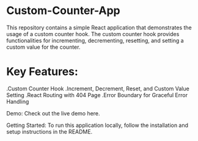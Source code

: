 # Custom-Counter-App
This repository contains a simple React application that demonstrates the usage of a custom counter hook. The custom counter hook provides functionalities for incrementing, decrementing, resetting, and setting a custom value for the counter.

# Key Features:
.Custom Counter Hook
.Increment, Decrement, Reset, and Custom Value Setting
.React Routing with 404 Page
.Error Boundary for Graceful Error Handling

Demo:
Check out the live demo here.

Getting Started:
To run this application locally, follow the installation and setup instructions in the README.
